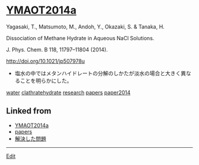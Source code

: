---
---
# [YMAOT2014a](YMAOT2014a)

Yagasaki, T., Matsumoto, M., Andoh, Y., Okazaki, S. & Tanaka, H.

Dissociation of Methane Hydrate in Aqueous NaCl Solutions. 

J. Phys. Chem. B 118, 11797–11804 (2014).

http://doi.org/10.1021/jp507978u


* 塩水の中ではメタンハイドレートの分解のしかたが淡水の場合と大きく異なることを明らかにした。

[](https://youtu.be/fHOW7epIoZc)

[](https://youtu.be/mlZGZKWy-6Q)

[water](water) [clathratehydrate](clathratehydrate) [research](research) [papers](papers) [paper2014](paper2014) 


## Linked from

* [YMAOT2014a](YMAOT2014a.md)
* [papers](papers.md)
* [解決した問題](解決した問題.md)


----
[Edit](https://github.com/vitroid/vitroid.github.io/edit/master/MD/YMAOT2014a.md)
